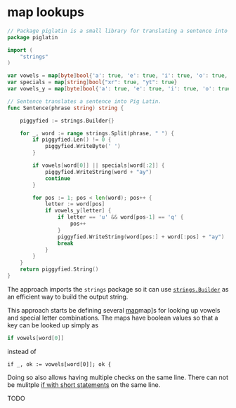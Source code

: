 # map lookups

```go
// Package piglatin is a small library for translating a sentence into Pig Latin.
package piglatin

import (
	"strings"
)

var vowels = map[byte]bool{'a': true, 'e': true, 'i': true, 'o': true, 'u': true}
var specials = map[string]bool{"xr": true, "yt": true}
var vowels_y = map[byte]bool{'a': true, 'e': true, 'i': true, 'o': true, 'u': true, 'y': true}

// Sentence translates a sentence into Pig Latin.
func Sentence(phrase string) string {

	piggyfied := strings.Builder{}

	for _, word := range strings.Split(phrase, " ") {
		if piggyfied.Len() != 0 {
			piggyfied.WriteByte(' ')
		}

		if vowels[word[0]] || specials[word[:2]] {
			piggyfied.WriteString(word + "ay")
			continue
		}

		for pos := 1; pos < len(word); pos++ {
			letter := word[pos]
			if vowels_y[letter] {
				if letter == 'u' && word[pos-1] == 'q' {
					pos++
				}
				piggyfied.WriteString(word[pos:] + word[:pos] + "ay")
				break
			}
		}
	}
	return piggyfied.String()
}
```

The approach imports the `strings` package so it can use [`strings.Builder`][builder] as an efficient way to build the output string.

This approach starts be defining several [map][]map]s for looking up vowels and special letter combinations.
The maps have boolean values so that a key can be looked up simply as 

```go
if vowels[word[0]]
```

instead of 

```
if _, ok := vowels[word[0]]; ok {
```

Doing so also allows having multiple checks on the same line.
There can not be mulitple [if with short statements][if-with-short-statement] on the same line.

TODO

[strings]: https://pkg.go.dev/strings
[builder]: https://pkg.go.dev/strings#Builder
[map]: https://gobyexample.com/maps
[if-with-short-statement]: https://go.dev/tour/flowcontrol/6
